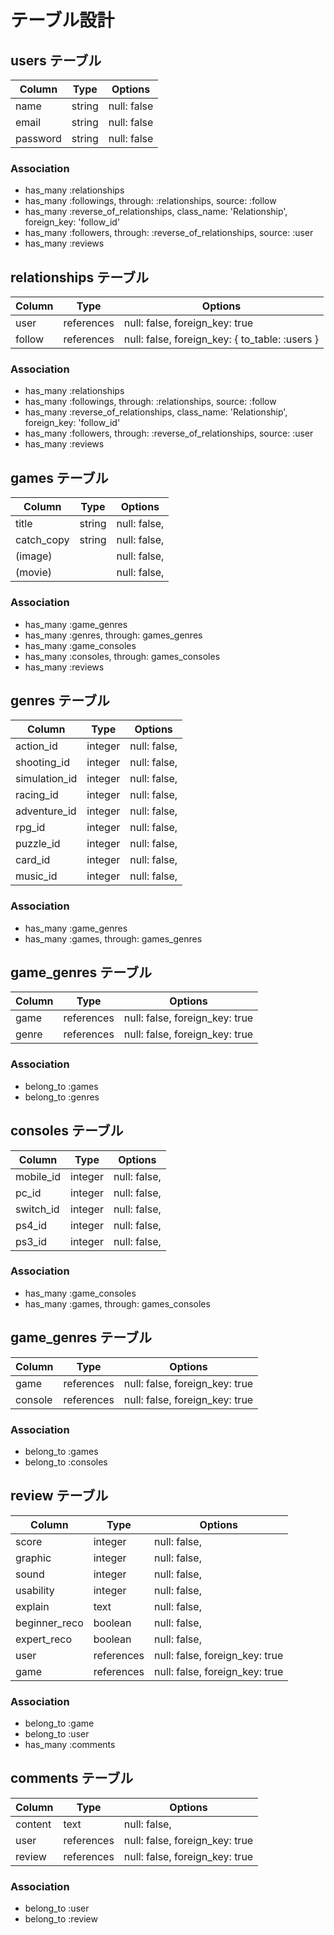 # テーブル設計

## users テーブル

| Column   | Type   | Options     |
| -------- | ------ | ----------- |
| name     | string | null: false |
| email    | string | null: false |
| password | string | null: false |

### Association

- has_many :relationships
- has_many :followings, through: :relationships, source: :follow
- has_many :reverse_of_relationships, class_name: 'Relationship', foreign_key: 'follow_id'
- has_many :followers, through: :reverse_of_relationships, source: :user
- has_many :reviews


## relationships テーブル

| Column    | Type       | Options                                        |
| --------- | ---------- | ---------------------------------------------- |
| user      | references | null: false, foreign_key: true                 |
| follow    | references | null: false, foreign_key: { to_table: :users } |

### Association

- has_many :relationships
- has_many :followings, through: :relationships, source: :follow
- has_many :reverse_of_relationships, class_name: 'Relationship', foreign_key: 'follow_id'
- has_many :followers, through: :reverse_of_relationships, source: :user
- has_many :reviews



## games テーブル

| Column     | Type       | Options                        |
| ---------- | ---------- | ------------------------------ |
| title      | string     | null: false,                   |
| catch_copy | string     | null: false,                   |
| (image)    |            | null: false,                   |
| (movie)    |            | null: false,                   |

### Association

- has_many :game_genres
- has_many :genres, through: games_genres
- has_many :game_consoles
- has_many :consoles, through: games_consoles
- has_many :reviews



## genres テーブル

| Column        | Type       | Options                        |
| ------------- | ---------- | ------------------------------ |
| action_id     | integer    | null: false,                   |
| shooting_id   | integer    | null: false,                   |
| simulation_id | integer    | null: false,                   |
| racing_id     | integer    | null: false,                   |
| adventure_id  | integer    | null: false,                   |
| rpg_id        | integer    | null: false,                   |
| puzzle_id     | integer    | null: false,                   |
| card_id       | integer    | null: false,                   |
| music_id      | integer    | null: false,                   |

### Association

- has_many :game_genres
- has_many :games, through: games_genres


## game_genres テーブル

| Column        | Type       | Options                        |
| ------------- | ---------- | ------------------------------ |
| game          | references | null: false, foreign_key: true |
| genre         | references | null: false, foreign_key: true |

### Association

- belong_to :games
- belong_to :genres


## consoles テーブル

| Column        | Type       | Options                        |
| ------------- | ---------- | ------------------------------ |
| mobile_id     | integer    | null: false,                   |
| pc_id         | integer    | null: false,                   |
| switch_id     | integer    | null: false,                   |
| ps4_id        | integer    | null: false,                   |
| ps3_id        | integer    | null: false,                   |

### Association

- has_many :game_consoles
- has_many :games, through: games_consoles


## game_genres テーブル

| Column        | Type       | Options                        |
| ------------- | ---------- | ------------------------------ |
| game          | references | null: false, foreign_key: true |
| console       | references | null: false, foreign_key: true |

### Association

- belong_to :games
- belong_to :consoles


## review テーブル
| Column        | Type       | Options                        |
| ------------- | ---------- | ------------------------------ |
| score         | integer    | null: false,                   |
| graphic       | integer    | null: false,                   |
| sound         | integer    | null: false,                   |
| usability     | integer    | null: false,                   |
| explain       | text       | null: false,                   |
| beginner_reco | boolean    | null: false,                   |
| expert_reco   | boolean    | null: false,                   |
| user          | references | null: false, foreign_key: true |
| game          | references | null: false, foreign_key: true |

### Association

- belong_to :game
- belong_to :user
- has_many :comments

## comments テーブル

| Column        | Type       | Options                        |
| ------------- | ---------- | ------------------------------ |
| content       | text       | null: false,                   |
| user          | references | null: false, foreign_key: true |
| review        | references | null: false, foreign_key: true |

### Association

- belong_to :user
- belong_to :review
